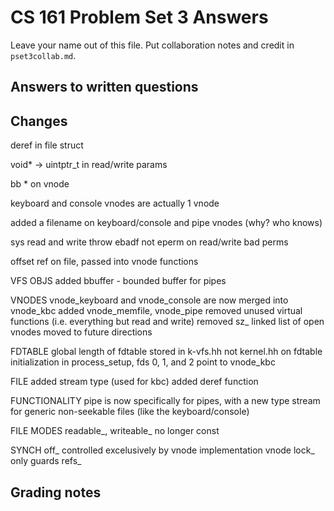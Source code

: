 CS 161 Problem Set 3 Answers
============================
Leave your name out of this file. Put collaboration notes and credit in
`pset3collab.md`.

Answers to written questions
----------------------------

## Changes

deref in file struct

void* -> uintptr_t in read/write params

bb * on vnode

keyboard and console vnodes are actually 1 vnode

added a filename on keyboard/console and pipe vnodes (why? who knows)

sys read and write throw ebadf not eperm on read/write bad perms

offset ref on file, passed into vnode functions






VFS OBJS
added bbuffer - bounded buffer for pipes

VNODES
vnode_keyboard and vnode_console are now merged into vnode_kbc
added vnode_memfile, vnode_pipe
removed unused virtual functions (i.e. everything but read and write)
removed sz_
linked list of open vnodes moved to future directions

FDTABLE
global length of fdtable stored in k-vfs.hh not kernel.hh
on fdtable initialization in process_setup, fds 0, 1, and 2 point to vnode_kbc

FILE
added stream type (used for kbc)
added deref function

FUNCTIONALITY
pipe is now specifically for pipes, with a new type stream for generic non-seekable files (like the keyboard/console)

FILE MODES
readable_, writeable_ no longer const

SYNCH
off_ controlled excelusively by vnode implementation
vnode lock_ only guards refs_


Grading notes
-------------
